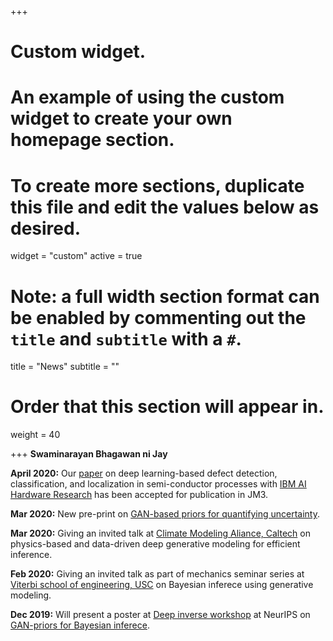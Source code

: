 +++
# Custom widget.
# An example of using the custom widget to create your own homepage section.
# To create more sections, duplicate this file and edit the values below as desired.
widget = "custom"
active = true

# Note: a full width section format can be enabled by commenting out the `title` and `subtitle` with a `#`.
title = "News"
subtitle = ""

# Order that this section will appear in.
weight = 40

+++
**Swaminarayan Bhagawan ni Jay**

**April 2020:** Our [paper](https://www.spiedigitallibrary.org/journals/Journal-of-MicroNanolithography-MEMS-and-MOEMS/volume-19/issue-2/024801/Deep-learning-based-detection-classification-and-localization-of-defects-in/10.1117/1.JMM.19.2.024801.short) on deep learning-based defect detection, classification, and localization in semi-conductor processes with [IBM AI Hardware Research](https://www.research.ibm.com/artificial-intelligence/ai-hardware-center/) has been accepted for publication in JM3.

**Mar 2020:** New pre-print on [GAN-based priors for quantifying uncertainty](https://arxiv.org/abs/2003.12597).

**Mar 2020:** Giving an invited talk at [Climate Modeling Aliance, Caltech](https://clima.caltech.edu/) on physics-based and data-driven deep generative modeling for efficient inference.

**Feb 2020:** Giving an invited talk as part of mechanics seminar series at [Viterbi school of engineering, USC](https://viterbischool.usc.edu/) on Bayesian inferece using generative modeling. 

**Dec 2019:** Will present a poster at [Deep inverse workshop](https://deep-inverse.org/) at NeurIPS on [GAN-priors for Bayesian inferece](https://openreview.net/pdf?id=HJlL2Q2qLS).

